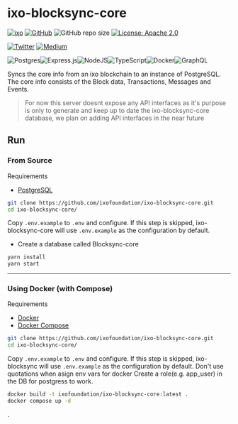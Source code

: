 # ixo-blocksync-core

[![ixo](https://img.shields.io/badge/ixo-project-blue)](https://ixo.foundation)
[![GitHub](https://img.shields.io/github/stars/ixofoundation/jambo?style=social)](https://github.com/ixofoundation/ixo-blocksync-core)
![GitHub repo size](https://img.shields.io/github/repo-size/ixofoundation/ixo-blocksync-core)
[![License: Apache 2.0](https://img.shields.io/badge/License-Apache%202.0-blue.svg)](https://github.com/ixofoundation/jambo/blob/main/LICENSE)

[![Twitter](https://img.shields.io/twitter/follow/ixo_impact?style=social)](https://twitter.com/ixoworld)
[![Medium](https://img.shields.io/badge/Medium-ixo-green)](https://ixoworld.medium.com/)

![Postgres](https://img.shields.io/badge/postgres-%23316192.svg?style=for-the-badge&logo=postgresql&logoColor=white)![Express.js](https://img.shields.io/badge/express.js-%23404d59.svg?style=for-the-badge&logo=express&logoColor=%2361DAFB)![NodeJS](https://img.shields.io/badge/node.js-6DA55F?style=for-the-badge&logo=node.js&logoColor=white)![TypeScript](https://img.shields.io/badge/typescript-%23007ACC.svg?style=for-the-badge&logo=typescript&logoColor=white)![Docker](https://img.shields.io/badge/docker-%230db7ed.svg?style=for-the-badge&logo=docker&logoColor=white)![GraphQL](https://img.shields.io/badge/-GraphQL-E10098?style=for-the-badge&logo=graphql&logoColor=white)

Syncs the core info from an ixo blockchain to an instance of PostgreSQL. The core info consists of the Block data, Transactions, Messages and Events.

> For now this server doesnt expose any API interfaces as it's purpose is only to generate and keep up to date the ixo-blocksync-core database, we plan on adding API interfaces in the near future

## Run

### From Source

Requirements

- [PostgreSQL](https://www.postgresql.org/download/)

```bash
git clone https://github.com/ixofoundation/ixo-blocksync-core.git
cd ixo-blocksync-core/
```

Copy `.env.example` to `.env` and configure. If this step is skipped, ixo-blocksync-core will use `.env.example` as the configuration by default.

- Create a database called Blocksync-core

```bash
yarn install
yarn start
```

---

### Using Docker (with Compose)

Requirements

- [Docker](https://docs.docker.com/engine/install/)
- [Docker Compose](https://docs.docker.com/compose/install/)

```bash
git clone https://github.com/ixofoundation/ixo-blocksync-core.git
cd ixo-blocksync-core/
```

Copy `.env.example` to `.env` and configure. If this step is skipped, ixo-blocksync will use `.env.example` as the configuration by default.
Don't use quotations when asign env vars for docker
Create a role(e.g. app_user) in the DB for postgress to work.

```bash
docker build -t ixofoundation/ixo-blocksync-core:latest .
docker compose up -d
```

.
